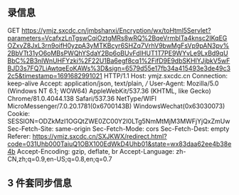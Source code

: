 ## 录信息

GET https://ymjz.sxcdc.cn/jmbshanxi/Encryption/wx/toHtml5Servlet?parameters=VcafxzLnTgswCqiOztgMRs8wRQ%2BqeVrmblTa4knsc2IKqEGOZxvZ8JxL3rn9oifH0yzpA3yMTKBcyr6SHZq7VrhV9bwMgFsVp9pAN3pv%2BbVTt31yO6oMBsPWQhYSdaY2Bp6oBUvFdIHUT1T7PE9WYvLe9LxBd9qUBbC%2B3nIWnUHFYzki%2F22U1Ba6egf8cq1%2FifD9E9dbSKHIYJjbkV5wFBJD3s7FQ7LiAwtqeEoKAWs%3D&sign=6579d55e17fb34a415493e3de49c32c5&timestamp=1691682991021 HTTP/1.1
Host: ymjz.sxcdc.cn
Connection: keep-alive
Accept: application/json, text/plain, _/_
User-Agent: Mozilla/5.0 (Windows NT 6.1; WOW64) AppleWebKit/537.36 (KHTML, like Gecko) Chrome/81.0.4044.138 Safari/537.36 NetType/WIFI MicroMessenger/7.0.20.1781(0x6700143B) WindowsWechat(0x63030073)
Cookie: SESSION=ODZkMzI1OGQtZWE0ZC00Y2I0LTg5NmMtMjM3MWFjYjQxZmUw
Sec-Fetch-Site: same-origin
Sec-Fetch-Mode: cors
Sec-Fetch-Dest: empty
Referer: https://ymjz.sxcdc.cn/SXJKWX/redirect.html?code=031Uhb000TaiuQ1OBX100EdWkD4Uhb01&state=wx83daa62ee4b38e4b
Accept-Encoding: gzip, deflate, br
Accept-Language: zh-CN,zh;q=0.9,en-US;q=0.8,en;q=0.7

## 3 件套同步信息
